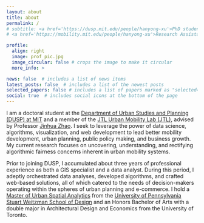 ```yaml
---
layout: about
title: about
permalink: /
# subtitle: <a href='https://dusp.mit.edu/people/hanyong-xu'>PhD student at DUSP, MIT</a>. 
# <a href='https://mobility.mit.edu/people/hanyong-xu'>Research Assistant at JTL Urban Mobility Lab</a>

profile:
  align: right
  image: prof_pic.jpg
  image_circular: false # crops the image to make it circular
  more_info: >

news: false  # includes a list of news items
latest_posts: false  # includes a list of the newest posts
selected_papers: false # includes a list of papers marked as "selected={true}"
social: true  # includes social icons at the bottom of the page
---
```


I am a doctoral student at the [Department of Urban Studies and Planning (DUSP) at MIT](https://dusp.mit.edu) and a member of the [JTL Urban Mobility Lab (JTL)](https://mobility.mit.edu), advised by Professor [Jinhua Zhao](https://dusp.mit.edu/people/jinhua-zhao). I seek to leverage the power of data science, algorithms, visualization, and web development to lead better mobility development, urban planning, public policy making, and business growth. My current research focuses on uncovering, understanding, and rectifying algorithmic fairness concerns inherent in urban mobility systems. 

Prior to joining DUSP, I accumulated about three years of professional experience as both a GIS specialist and a data analyst. During this period, I adeptly orchestrated data analyses, developed algorithms, and crafted web-based solutions, all of which catered to the needs of decision-makers operating within the spheres of urban planning and e-commerce. I hold a [Master of Urban Spatial Analytics](https://www.design.upenn.edu/yes2020/hanyong-xu) from the [University of Pennsylvania Stuart Weitzman School of Design](https://www.design.upenn.edu) and an Honors Bachelor of Arts with a double major in Architectural Design and Economics from the University of Toronto.


<!-- Link to your favorite [subreddit](http://reddit.com). You can put a picture in, too. The code is already in, just name your picture `prof_pic.jpg` and put it in the `img/` folder. -->

<!-- Put your address / P.O. box / other info right below your picture. You can also disable any of these elements by editing `profile` property of the YAML header of your `_pages/about.md`. Edit `_bibliography/papers.bib` and Jekyll will render your [publications page](/al-folio/publications/) automatically. -->

<!-- Link to your social media connections, too. This theme is set up to use [Font Awesome icons](https://fontawesome.com/) and [Academicons](https://jpswalsh.github.io/academicons/), like the ones below. Add your Facebook, Twitter, LinkedIn, Google Scholar, or just disable all of them. -->